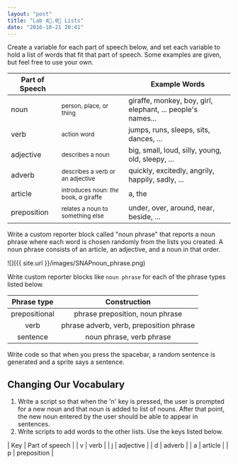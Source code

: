 ```yaml
---
layout: "post"
title: "Lab 4⃣.0⃣ Lists"
date: "2016-10-21 20:41"
---
```


Create a variable for each part of speech below, and set each variable to hold a list of words that fit that part of speech. Some examples are given, but feel free to use your own.

| Part of Speech |                                                         | Example Words                                               |
| -------------- | ------------------------------------------------------- | ----------------------------------------------------------- |
| noun           | <small>person, place, or thing</small>                  | giraffe, monkey, boy, girl, elephant, ... people's names... |
| verb           | <small>action word</verb>                               | jumps, runs, sleeps, sits, dances, ...                      |
| adjective      | <small>describes a noun</small>                         | big, small, loud, silly, young, old, sleepy, ...            |
| adverb         | <small>describes a verb or an adjective</small>         | quickly, excitedly, angrily, happily, sadly, ...            |
| article        | <small>introduces noun: *the* book, *a* giraffe</small> | a, the                                                      |
| preposition    | <small>relates a noun to something else</small>         | under, over, around, near, beside, ...                      |

Write a custom reporter block called "noun
phrase" that reports a noun phrase where each word is chosen randomly from the lists you created. A noun phrase consists of an article, an adjective, and a noun in that order.

![]({{ site.url }}/images/SNAPnoun_phrase.png)

Write custom reporter blocks like `noun phrase` for each of the phrase types listed below.

| Phrase type   | Construction                            |
| :-----------: | :-------------------------------------: |
| prepositional | phrase preposition, noun phrase         |
| verb          | phrase adverb, verb, preposition phrase |
| sentence      | noun phrase, verb phrase                |

Write code so that when you press the spacebar, a random sentence is generated and a sprite says a sentence.

## Changing Our Vocabulary
1. Write a script so that when the 'n' key is pressed, the user is prompted for a new noun and that noun is added to list of nouns. After that point, the new noun entered by the user should be able to appear in sentences.
2. Write scripts to add words to the other lists. Use the keys listed below.


| Key | Part of speech |
| v   | verb           |
| j   | adjective      |
| d   | adverb         |
| a   | article        |
| p   | preposition    |